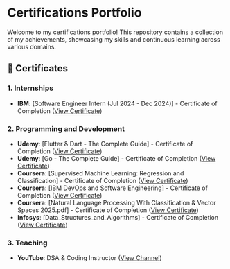 # Certifications Portfolio 

Welcome to my certifications portfolio! This repository contains a collection of my achievements, showcasing my skills and continuous learning across various domains.

## 📜 Certificates

### 1. **Internships**
- **IBM**: [Software Engineer Intern (Jul 2024 - Dec 2024)] - Certificate of Completion ([View Certificate](certificates/IBM_INTERNSHIP_COMPLETION.pdf))
  

### 2. **Programming and Development**
- **Udemy**: [Flutter & Dart - The Complete Guide] - Certificate of Completion ([View Certificate](certificates/Udemy_Flutter_And_Dart_The_Complete_Guide_2021.pdf))
- **Udemy**: [Go - The Complete Guide] - Certificate of Completion ([View Certificate](certificates/Udemy_Go_The_Complete_Guide_2024.pdf))
- **Coursera**: [Supervised Machine Learning: Regression and Classification] - Certificate of Completion ([View Certificate](certificates/Coursera_Supervised_Machine_Learning_Regression_and_Classification_2023.pdf))
- **Coursera**: [IBM DevOps and Software Engineering] - Certificate of Completion ([View Certificate](certificates/Coursera_IBM_DevOps_and_Software_Engineering_2024.pdf))
- **Coursera**: [Natural Language Processing With Classification & Vector Spaces 2025.pdf] - Certificate of Completion ([View Certificate](certificates/Coursera_Natural_Language_Processing_With_Classification_&_Vector_Spaces_2025.pdf))
- **Infosys**: [Data_Structures_and_Algorithms] - Certificate of Completion ([View Certificate](certificates/Infosys_Data_Structures_and_Algorithms_2024.pdf))


### 3. **Teaching**
- **YouTube**: DSA & Coding Instructor ([View Channel](https://www.youtube.com/@jvdvijay))
